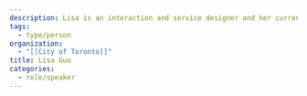 ```yaml
---
description: Lisa is an interaction and service designer and her current assignment is at the City of Toronto doing service design. She is a stubborn optimist and who believes in kindness as the only way through today’s complex challenges. She's also a lover of the mundane; finding joy and humour in experiences for the 100th time and the 1st time.
tags:
  - type/person
organization:
  - "[[City of Toronto]]"
title: Lisa Guo
categories:
  - role/speaker
---
```


